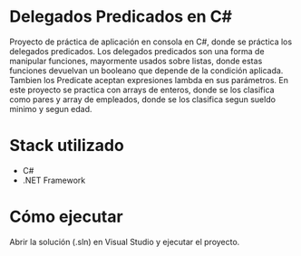 # Delegados Predicados en C#
Proyecto de práctica de aplicación en consola en C#, donde se práctica los delegados predicados.
Los delegados predicados son una forma de manipular funciones, mayormente usados sobre listas, donde estas funciones devuelvan un booleano 
que depende de la condición aplicada. Tambien los Predicate aceptan expresiones lambda en sus parámetros.
En este proyecto se practica con arrays de enteros, donde se los clasifica como pares y array de empleados, donde se los clasifica segun
sueldo minimo y segun edad.
 
# Stack utilizado
- C#
- .NET Framework

# Cómo ejecutar
Abrir la solución (.sln) en Visual Studio y ejecutar el proyecto.
